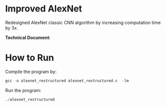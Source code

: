 # Improved AlexNet 

Redesigned AlexNet classic CNN algorithm by increasing computation time by 3x. 

**Technical Document**: 

# How to Run

Compile the program by:
```C
gcc -o alexnet_restructured alexnet_restructured.c  -lm
```

Run the program:
```C
./alexnet_restructured
```
